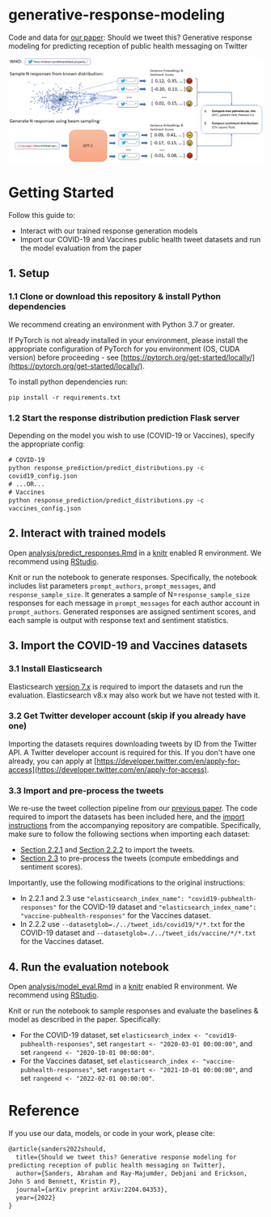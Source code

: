# generative-response-modeling
Code and data for [our paper](https://arxiv.org/abs/2204.04353): Should we tweet this? Generative response modeling for predicting reception of public health messaging on Twitter

![Experiment Setup](experiment_setup.png)

# Getting Started
Follow this guide to:
- Interact with our trained response generation models
- Import our COVID-19 and Vaccines public health tweet datasets and run the model evaluation from the paper

## 1. Setup
### 1.1 Clone or download this repository & install Python dependencies
We recommend creating an environment with Python 3.7 or greater. 

If PyTorch is not already installed in your environment, please install the appropriate configuration of PyTorch for you environment (OS, CUDA version) before proceeding - see [https://pytorch.org/get-started/locally/](https://pytorch.org/get-started/locally/).

To install python dependencies run:
```shell
pip install -r requirements.txt
```

### 1.2 Start the response distribution prediction Flask server
Depending on the model you wish to use (COVID-19 or Vaccines), specify the appropriate config:
```shell
# COVID-19
python response_prediction/predict_distributions.py -c covid19_config.json
# ...OR...
# Vaccines
python response_prediction/predict_distributions.py -c vaccines_config.json
```

## 2. Interact with trained models
Open [analysis/predict_responses.Rmd](analysis/predict_responses.Rmd) in a [knitr](https://yihui.org/knitr/) enabled R environment. We recommend using [RStudio](https://rstudio.com/).

Knit or run the notebook to generate responses. Specifically, the notebook includes list parameters `prompt_authors`, `prompt_messages`, and `response_sample_size`. It generates a sample of N=`response_sample_size` responses for each message in `prompt_messages` for each author account in `prompt_authors`. Generated responses are assigned sentiment scores, and each sample is output with response text and sentiment statistics.

## 3. Import the COVID-19 and Vaccines datasets
### 3.1 Install Elasticsearch
Elasticsearch [version 7.x](https://www.elastic.co/downloads/past-releases/elasticsearch-7-17-4) is required to import the datasets and run the evaluation. Elasticsearch v8.x may also work but we have not tested with it.

### 3.2 Get Twitter developer account (skip if you already have one)
Importing the datasets requires downloading tweets by ID from the Twitter API. A Twitter developer account is required for this.
If you don't have one already, you can apply at [https://developer.twitter.com/en/apply-for-access](https://developer.twitter.com/en/apply-for-access).

### 3.3 Import and pre-process the tweets
We re-use the tweet collection pipeline from our [previous paper](https://www.ncbi.nlm.nih.gov/pmc/articles/PMC8378598/). The code required to import the datasets has been included here, and the [import instructions](https://github.com/TheRensselaerIDEA/COVID-masks-nlp/blob/master/README.md#2-setup) from the accompanying repository are compatible. Specifically, make sure to follow the following sections when importing each dataset:
- [Section 2.2.1](https://github.com/TheRensselaerIDEA/COVID-masks-nlp/blob/master/README.md#221-configure-your-twitter-credentials-and-elasticsearch-settings) and [Section 2.2.2](https://github.com/TheRensselaerIDEA/COVID-masks-nlp/blob/master/README.md#222-import-tweets-from-a-list-of-tweet-ids) to import the tweets.
- [Section 2.3](https://github.com/TheRensselaerIDEA/COVID-masks-nlp/blob/master/README.md#23-compute-embeddings-and-sentiment-scores-for-the-imported-tweets) to pre-process the tweets (compute embeddings and sentiment scores).

Importantly, use the following modifications to the original instructions:
  - In 2.2.1  and 2.3 use `"elasticsearch_index_name": "covid19-pubhealth-responses"` for the COVID-19 dataset and `"elasticsearch_index_name": "vaccine-pubhealth-responses"` for the Vaccines dataset.
  - In 2.2.2 use `--datasetglob=./../tweet_ids/covid19/*/*.txt` for the COVID-19 dataset and `--datasetglob=./../tweet_ids/vaccine/*/*.txt` for the Vaccines dataset.

## 4. Run the evaluation notebook
Open [analysis/model_eval.Rmd](analysis/model_eval.Rmd) in a [knitr](https://yihui.org/knitr/) enabled R environment. We recommend using [RStudio](https://rstudio.com/).

Knit or run the notebook to sample responses and evaluate the baselines \& model as described in the paper.
Specifically:
- For the COVID-19 dataset, set `elasticsearch_index <- "covid19-pubhealth-responses"`, set `rangestart <- "2020-03-01 00:00:00"`, and set `rangeend <- "2020-10-01 00:00:00"`.
- For the Vaccines dataset, set `elasticsearch_index <- "vaccine-pubhealth-responses"`, set `rangestart <- "2021-10-01 00:00:00"`, and set `rangeend <- "2022-02-01 00:00:00"`.

# Reference
If you use our data, models, or code in your work, please cite:
```
@article{sanders2022should,
  title={Should we tweet this? Generative response modeling for predicting reception of public health messaging on Twitter},
  author={Sanders, Abraham and Ray-Majumder, Debjani and Erickson, John S and Bennett, Kristin P},
  journal={arXiv preprint arXiv:2204.04353},
  year={2022}
}
```
